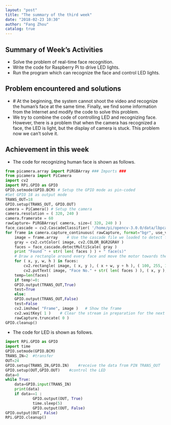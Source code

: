 ```yaml
---
layout: "post"
title: "The summary of the third week"
date: "2018-02-23 10:30"
author: "Fang Zhou"
catalog: true
---
```

## Summary of Week’s Activities

- Solve the problem of real-time face recognition.
- Write the code for Raspberry Pi to drive LED lights.
- Run the program which can recognize the face and control LED lights.

## Problem encountered and solutions

- \# At the beginning, the system cannot shoot the video and recognize the human’s face at the same time. Finally, we find some information from the Internet and modify the code to solve this problem.
- We try to combine the code of controlling LED and recognizing face. However, there is a problem that when the camera has recognized a face, the LED is light, but the display of camera is stuck. This problem now we can’t solve it.


## Achievement in this week

- The code for recognizing human face is shown as follows. 
```Python
from picamera.array import PiRGBArray ### Imports ###
from picamera import PiCamera
import cv2
import RPi.GPIO as GPIO
GPIO.setmode(GPIO.BCM) # Setup the GPIO mode as pin-coded
#Set GPIO 18 as output mode
TRANS_OUT=18
GPIO.setup(TRANS_OUT, GPIO.OUT)
camera = PiCamera() # Setup the camera
camera.resolution = ( 320, 240 )
camera.framerate = 60
rawCapture= PiRGBArray( camera, size=( 320, 240 ) )
face_cascade = cv2.CascadeClassifier( '/home/pi/opencv-3.0.0/data/lbpcascades/lbpcascade_frontalface.xml' ) # Load a cascade file for detecting faces
for frame in camera.capture_continuous( rawCapture, format="bgr", use_video_port=True ): # Capture frames from the camera
    image = frame.array    # Use the cascade file we loaded to detect faces
    gray = cv2.cvtColor( image, cv2.COLOR_BGR2GRAY )
    faces = face_cascade.detectMultiScale( gray )   
    print "Found " + str( len( faces ) ) + " face(s)"
    # Draw a rectangle around every face and move the motor towards the face
    for ( x, y, w, h ) in faces:
        cv2.rectangle( image, ( x, y ), ( x + w, y + h ), ( 100, 255, 100 ), 2 )
        cv2.putText( image, "Face No." + str( len( faces ) ), ( x, y ), cv2.FONT_HERSHEY_SIMPLEX, 0.5, ( 0, 0, 255 ), 2 )
    temp=len(faces)
    if temp!=0:
	GPIO.output(TRANS_OUT,True)
	test=True
    else: 
	GPIO.output(TRANS_OUT,False)
	test=False  
    cv2.imshow( "Frame", image )   # Show the frame
    cv2.waitKey( 1 )    # Clear the stream in preparation for the next frame
    rawCapture.truncate( 0 )
GPIO.cleanup()
```
- The code for LED is shown as follows.
```python
import RPi.GPIO as GPIO
import time
GPIO.setmode(GPIO.BCM)
TRANS_IN=2	#transfer 
OUT=24
GPIO.setup(TRANS_IN,GPIO.IN)	#receive the data from PIN TRANS_OUT
GPIO.setup(OUT,GPIO.OUT)	#control the LED
data=0
while True:
	data=GPIO.input(TRANS_IN)
	print(data)
	if data==1 :
    	    GPIO.output(OUT, True)
    	    time.sleep(5)
    	    GPIO.output(OUT, False)
GPIO.output(OUT, False)
RPi.GPIO.cleanup()
```
